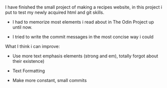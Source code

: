 I have finished the small project of making a recipes website, in this project 
i put to test my newly acquired html and git skills.

 - I had to memorize most elements i read about in The Odin Project up until now.

 - I tried to write the commit messages in the most concise way i could 

What I think i can improve:

 - Use more text emphasis elements (strong and em), totally forgot about their existence)

 - Text Formatting

 - Make more constant, small commits